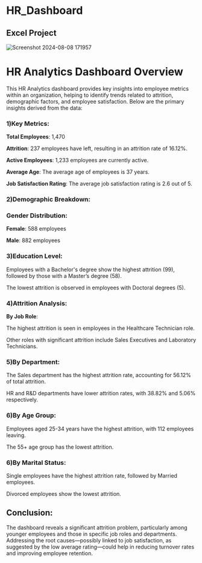 # HR_Dashboard
## Excel Project

  ![Screenshot 2024-08-08 171957](https://github.com/user-attachments/assets/24701fa4-76de-4d31-b297-d628c652ea6c)  

# HR Analytics Dashboard Overview  

This HR Analytics dashboard provides key insights into employee metrics within an organization, helping to identify trends related to attrition, demographic factors, and employee satisfaction. Below are the primary insights derived from the data:  


###  1)Key Metrics:
**Total Employees**: 1,470  

**Attrition**: 237 employees have left, resulting in an attrition rate of 16.12%.  

**Active Employees**: 1,233 employees are currently active.  

**Average Age**: The average age of employees is 37 years.  

**Job Satisfaction Rating**: The average job satisfaction rating is 2.6 out of 5.  

### 2)Demographic Breakdown:  

### Gender Distribution:  

**Female**: 588 employees  

**Male**: 882 employees  

### 3)Education Level:  

Employees with a Bachelor's degree show the highest attrition (99), followed by those with a Master’s degree (58).  

The lowest attrition is observed in employees with Doctoral degrees (5).  

### 4)Attrition Analysis:  

**By Job Role**:  

The highest attrition is seen in employees in the Healthcare Technician role.  

Other roles with significant attrition include Sales Executives and Laboratory Technicians.  

### 5)By Department:  

The Sales department has the highest attrition rate, accounting for 56.12% of total attrition.  

HR and R&D departments have lower attrition rates, with 38.82% and 5.06% respectively.  

### 6)By Age Group:  

Employees aged 25-34 years have the highest attrition, with 112 employees leaving.  

The 55+ age group has the lowest attrition.  

### 6)By Marital Status:  

Single employees have the highest attrition rate, followed by Married employees.  

Divorced employees show the lowest attrition.  

## Conclusion:  

The dashboard reveals a significant attrition problem, particularly among younger employees and those in specific job roles and departments. Addressing the root causes—possibly linked to job satisfaction, as suggested by the low average rating—could help in reducing turnover rates and improving employee retention.
